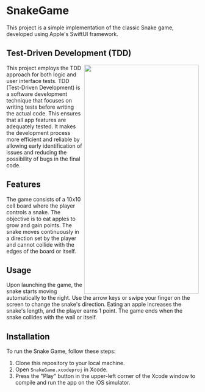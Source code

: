 # SnakeGame
This project is a simple implementation of the classic Snake game, developed using Apple's SwiftUI framework.

## Test-Driven Development (TDD)
<img src="https://media.giphy.com/media/v1.Y2lkPTc5MGI3NjExMzg2MmE5YjkyMzliZWNjMTMwMzFjMTEyZWUxNjY4ZmZmM2JiNzljZSZlcD12MV9pbnRlcm5hbF9naWZzX2dpZklkJmN0PWc/143iYnbXmqIko5rfMY/giphy.gif" width="300" height="600" align="right">This project employs the TDD approach for both logic and user interface tests. TDD (Test-Driven Development) is a software development technique that focuses on writing tests before writing the actual code. This ensures that all app features are adequately tested. It makes the development process more efficient and reliable by allowing early identification of issues and reducing the possibility of bugs in the final code.

## Features
The game consists of a 10x10 cell board where the player controls a snake. The objective is to eat apples to grow and gain points. The snake moves continuously in a direction set by the player and cannot collide with the edges of the board or itself.

## Usage
Upon launching the game, the snake starts moving automatically to the right. Use the arrow keys or swipe your finger on the screen to change the snake's direction. Eating an apple increases the snake's length, and the player earns 1 point. The game ends when the snake collides with the wall or itself.

## Installation
To run the Snake Game, follow these steps:
1. Clone this repository to your local machine.
2. Open `SnakeGame.xcodeproj` in Xcode.
3. Press the "Play" button in the upper-left corner of the Xcode window to compile and run the app on the iOS simulator.
